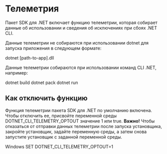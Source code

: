 # Телеметрия
Пакет SDK для .NET включает функцию телеметрии, которая собирает данные об использовании и сведения об исключениях при сбоях .NET CLI.

Данные телеметрии не собираются при использовании dotnet для запуска приложения в следующем формате:

dotnet [path-to-app].dll

Данные телеметрии собираются при использовании команд CLI .NET, например:

dotnet build
dotnet pack
dotnet run

Как отключить функцию
---------------------

Функция телеметрии пакета SDK для .NET по умолчанию включена. Чтобы отключить ее, присвойте переменной среды DOTNET_CLI_TELEMETRY_OPTOUT значение 1 или true.
**Важно!** Чтобы отказаться от отправки данных телеметрии после запуска установщика, закройте установщик, задайте переменную среды, а затем снова запустите установщик с заданной переменной среды.

Windows
	SET DOTNET_CLI_TELEMETRY_OPTOUT=1

